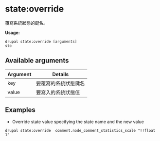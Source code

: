 # state:override
覆寫系統狀態的鍵名。

**Usage:**
```
drupal state:override [arguments]
sto
```

## Available arguments
Argument | Details
---------|-------------
key | 要覆寫的系統狀態鍵名
value | 要寫入的系統狀態值

## Examples
* Override state value specifying the state name and the new value
```
drupal state:override  comment.node_comment_statistics_scale "!!float 1"
```
